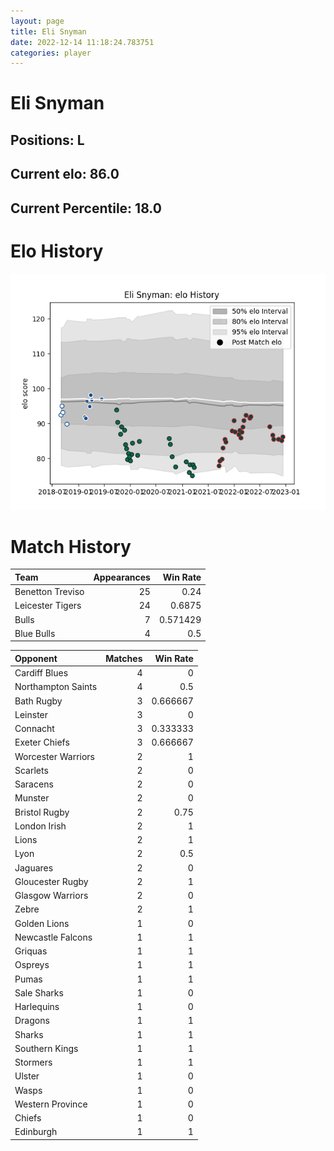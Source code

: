 ```yaml
---  
layout: page  
title: Eli Snyman  
date: 2022-12-14 11:18:24.783751  
categories: player  
---
```

# Eli Snyman

## Positions: L

## Current elo: 86.0

## Current Percentile: 18.0

# Elo History


![elo history](history_EliSnyman.png)
# Match History


| Team             |   Appearances |   Win Rate |
|:-----------------|--------------:|-----------:|
| Benetton Treviso |            25 |   0.24     |
| Leicester Tigers |            24 |   0.6875   |
| Bulls            |             7 |   0.571429 |
| Blue Bulls       |             4 |   0.5      |

| Opponent           |   Matches |   Win Rate |
|:-------------------|----------:|-----------:|
| Cardiff Blues      |         4 |   0        |
| Northampton Saints |         4 |   0.5      |
| Bath Rugby         |         3 |   0.666667 |
| Leinster           |         3 |   0        |
| Connacht           |         3 |   0.333333 |
| Exeter Chiefs      |         3 |   0.666667 |
| Worcester Warriors |         2 |   1        |
| Scarlets           |         2 |   0        |
| Saracens           |         2 |   0        |
| Munster            |         2 |   0        |
| Bristol Rugby      |         2 |   0.75     |
| London Irish       |         2 |   1        |
| Lions              |         2 |   1        |
| Lyon               |         2 |   0.5      |
| Jaguares           |         2 |   0        |
| Gloucester Rugby   |         2 |   1        |
| Glasgow Warriors   |         2 |   0        |
| Zebre              |         2 |   1        |
| Golden Lions       |         1 |   0        |
| Newcastle Falcons  |         1 |   1        |
| Griquas            |         1 |   1        |
| Ospreys            |         1 |   1        |
| Pumas              |         1 |   1        |
| Sale Sharks        |         1 |   0        |
| Harlequins         |         1 |   0        |
| Dragons            |         1 |   1        |
| Sharks             |         1 |   1        |
| Southern Kings     |         1 |   1        |
| Stormers           |         1 |   1        |
| Ulster             |         1 |   0        |
| Wasps              |         1 |   0        |
| Western Province   |         1 |   0        |
| Chiefs             |         1 |   0        |
| Edinburgh          |         1 |   1        |